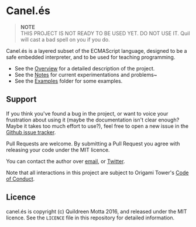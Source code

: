 Canel.és
========

> **NOTE**  
> THIS PROJECT IS NOT READY TO BE USED YET. DO NOT USE IT. Quil will cast a
> bad spell on you if you do.

Canel.és is a layered subset of the ECMAScript language, designed to be a safe
embedded interpreter, and to be used for teaching programming.

- See the [Overview](documentation/overview.md) for a detailed description of the project.
- See the [Notes](documentation/NOTES.org) for current experimentations and problems~
- See the [Examples](examples/) folder for some examples.


## Support

If you think you've found a bug in the project, or want to voice your
frustration about using it (maybe the documentation isn't clear enough? Maybe
it takes too much effort to use?), feel free to open a new issue in the
[Github issue tracker](https://github.com/origamitower/canel.es/issues).

Pull Requests are welcome. By submitting a Pull Request you agree with releasing
your code under the MIT licence.

You can contact the author over [email](mailto:queen@robotlolita.me), or
[Twitter](https://twitter.com/robotlolita).

Note that all interactions in this project are subject to Origami Tower's
[Code of Conduct](https://github.com/origamitower/conventions/blob/master/code-of-conduct.md).


## Licence

canel.és is copyright (c) Quildreen Motta 2016, and released under the MIT licence. See the `LICENCE` file in this repository for detailed information.
